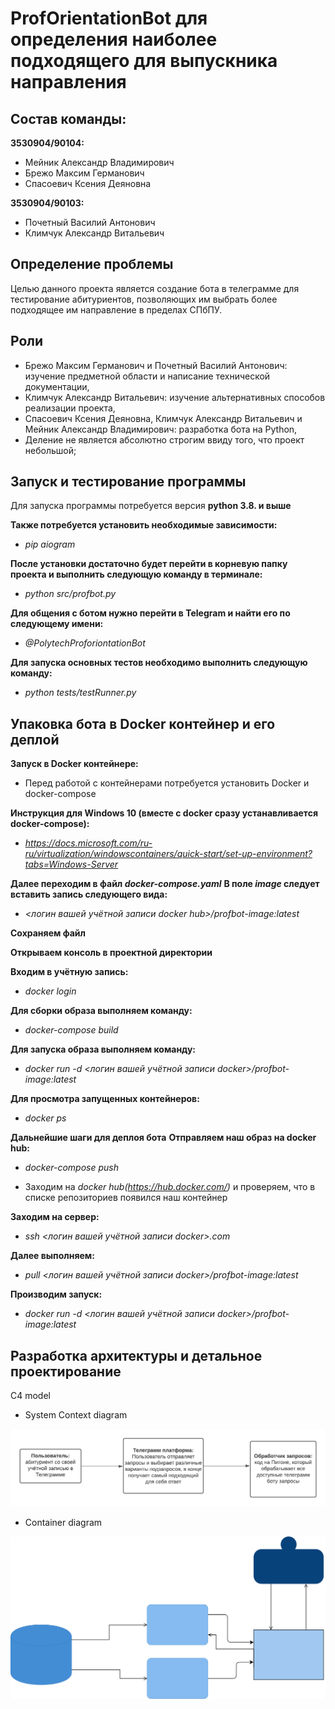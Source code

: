 # ProfOrientationBot для определения наиболее подходящего для выпускника направления

## Состав команды: 
**3530904/90104:**
* Мейник Александр Владимирович
* Брежо Максим Германович
* Спасоевич Ксения Деяновна 

**3530904/90103:**
* Почетный Василий Антонович
* Климчук Александр Витальевич

## Определение проблемы
Целью данного проекта является создание бота в телеграмме для тестирование абитуриентов, позволяющих им выбрать более подходящее им направление в пределах СПбПУ.

## Роли
* Брежо Максим Германович и Почетный Василий Антонович: изучение предметной области и написание технической документации,
* Климчук Александр Витальевич: изучение альтернативных способов реализации проекта,
* Спасоевич Ксения Деяновна, Климчук Александр Витальевич и Мейник Александр Владимирович: разработка бота на Python,
* Деление не является абсолютно строгим ввиду того, что проект небольшой;

## Запуск и тестирование программы
Для запуска программы потребуется версия **python 3.8. и выше**

**Также потребуется установить необходимые зависимости:**
* *pip aiogram*

**После установки достаточно будет перейти в корневую папку проекта и выполнить следующую команду в терминале:**
* *python src/profbot.py*

**Для общения с ботом нужно перейти в Telegram и найти его по следующему имени:**
* *@PolytechProforiontationBot*

**Для запуска основных тестов необходимо выполнить следующую команду:**
* *python tests/testRunner.py*

## Упаковка бота в Docker контейнер и его деплой

**Запуск в Docker контейнере:**
* Перед работой с контейнерами потребуется установить Docker и docker-compose

**Инструкция для Windows 10 (вместе с docker сразу устанавливается docker-compose):**
* *https://docs.microsoft.com/ru-ru/virtualization/windowscontainers/quick-start/set-up-environment?tabs=Windows-Server*

**Далее переходим в файл *docker-compose.yaml***
**В поле *image* следует вставить запись следующего вида:**
* *<логин вашей учётной записи docker hub>/profbot-image:latest*

**Сохраняем файл**

**Открываем консоль в проектной директории**

**Входим в учётную запись:**
* *docker login*

**Для сборки образа выполняем команду:**
* *docker-compose build*

**Для запуска образа выполняем команду:**
* *docker run -d <логин вашей учётной записи docker>/profbot-image:latest*

**Для просмотра запущенных контейнеров:**
* *docker ps*

**Дальнейшие шаги для деплоя бота**
**Отправляем наш образ на docker hub:**
* *docker-compose push*

* Заходим на *docker hub(https://hub.docker.com/)* и проверяем, что в списке репозиториев появился наш контейнер

**Заходим на сервер:**
* *ssh <логин вашей учётной записи docker>.com*

**Далее выполняем:**
* *pull <логин вашей учётной записи docker>/profbot-image:latest*

**Производим запуск:**
* *docker run -d <логин вашей учётной записи docker>/profbot-image:latest*

## Разработка архитектуры и детальное проектирование
C4 model
* System Context diagram

![ System Context diagram](https://github.com/kseniaspasoevich/ProfOrientationBot/blob/main/Documentation/ContextDiagram%20(1).png?raw=true..)

* Container diagram

![ Container diagram](https://github.com/kseniaspasoevich/ProfOrientationBot/blob/main/Documentation/C4%20container%20diagram.svg?raw=true..)
